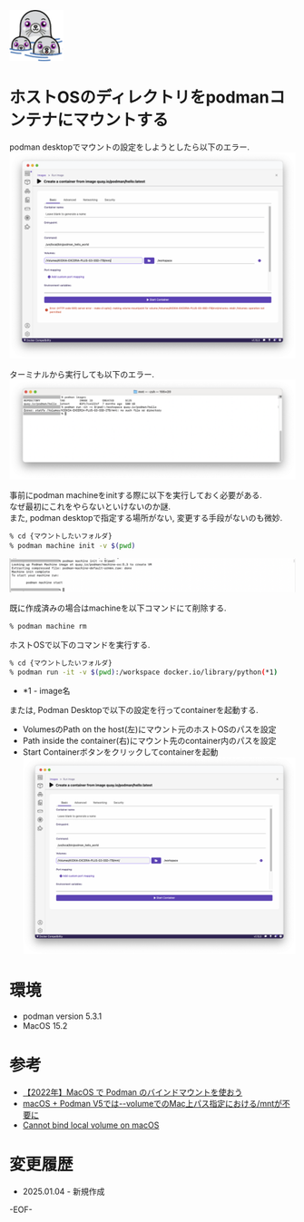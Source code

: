 ![Podman](imgs/podman-3-logo-95w-90h.webp)
# ホストOSのディレクトリをpodmanコンテナにマウントする

podman desktopでマウントの設定をしようとしたら以下のエラー.  
![1](imgs/スクリーンショット%202025-01-05%2013.27.38.png)

ターミナルから実行しても以下のエラー.
![2](imgs/スクリーンショット%202025-01-05%2013.31.12.png)

事前にpodman machineをinitする際に以下を実行しておく必要がある.  
なぜ最初にこれをやらないといけないのか謎.  
また, podman desktopで指定する場所がない, 変更する手段がないのも微妙.
```bash
% cd {マウントしたいフォルダ}
% podman machine init -v $(pwd)
```
![3](imgs/スクリーンショット%202025-01-05%2013.42.18.png)

既に作成済みの場合はmachineを以下コマンドにて削除する.
```bash
% podman machine rm
```

ホストOSで以下のコマンドを実行する.
```bash
% cd {マウントしたいフォルダ}
% podman run -it -v $(pwd):/workspace docker.io/library/python(*1)
```
* *1 - image名

または, Podman Desktopで以下の設定を行ってcontainerを起動する.
* VolumesのPath on the host(左)にマウント元のホストOSのパスを設定
* Path inside the container(右)にマウント先のcontainer内のパスを設定
* Start Containerボタンをクリックしてcontainerを起動
![4](imgs/スクリーンショット%202025-01-05%2013.53.02.png)


# 環境
* podman version 5.3.1
* MacOS 15.2

# 参考
* [【2022年】MacOS で Podman のバインドマウントを使おう](https://qiita.com/hankehly/items/2ec340f927c244559677)
* [macOS + Podman V5では--volumeでのMac上パス指定における/mntが不要に](https://qiita.com/hiroyuki_onodera/items/a82de91752cbfa8339e6)
* [Cannot bind local volume on macOS](https://github.com/containers/podman/issues/13944)

# 変更履歴
* 2025.01.04 - 新規作成

-EOF-